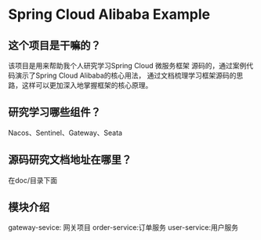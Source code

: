 # Spring Cloud Alibaba Example

## 这个项目是干嘛的？

该项目是用来帮助我个人研究学习Spring Cloud 微服务框架 源码的，通过案例代码演示了Spring Cloud Alibaba的核心用法，
通过文档梳理学习框架源码的思路，这样可以更加深入地掌握框架的核心原理。

## 研究学习哪些组件？
Nacos、Sentinel、Gateway、Seata

## 源码研究文档地址在哪里？

在doc/目录下面

## 模块介绍
gateway-sevice: 网关项目
order-service:订单服务
user-service:用户服务
